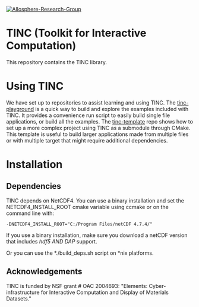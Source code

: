 [![Allosphere-Research-Group](https://circleci.com/gh/AlloSphere-Research-Group/tinc/tree/devel.svg?style=shield)](https://circleci.com/gh/AlloSphere-Research-Group/tinc)

# TINC (Toolkit for Interactive Computation)
This repository contains the TINC library.

# Using TINC

We have set up to repositories to assist learning and using TINC. The [tinc-playground](https://github.com/AlloSphere-Research-Group/tinc-playground) is a quick way to build and explore the examples included with TINC. It provides a convenience run script to easily build single file applications, or build all the examples. The [tinc-template](https://github.com/AlloSphere-Research-Group/tinc-template) repo shows how to set up a more complex project using TINC as a submodule through CMake. This template is useful to build larger applications made from multiple files or with multiple target that might require additional dependencies.

# Installation

## Dependencies

TINC depends on NetCDF4. You can use a binary installation and set the
NETCDF4_INSTALL_ROOT cmake variable using ccmake or on the command line
with:

    -DNETCDF4_INSTALL_ROOT="C:/Program Files/netCDF 4.7.4/"
    
If you use a binary installation, make sure you download a netCDF version that includes *hdf5 AND DAP* support.

Or you can use the *./build_deps.sh script on *nix platforms.


## Acknowledgements

TINC is funded by NSF grant # OAC 2004693: "Elements: Cyber-infrastructure for Interactive Computation and Display of Materials Datasets."
